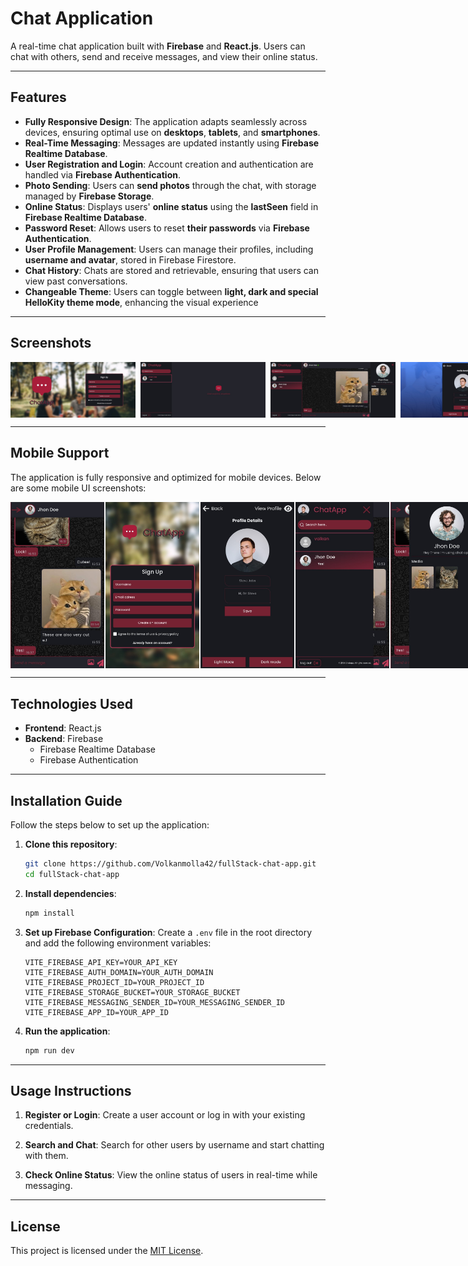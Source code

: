 # Chat Application

A real-time chat application built with **Firebase** and **React.js**. Users can chat with others, send and receive messages, and view their online status.

---

## Features

- **Fully Responsive Design**: The application adapts seamlessly across devices, ensuring optimal use on **desktops**, **tablets**, and **smartphones**.
- **Real-Time Messaging**: Messages are updated instantly using **Firebase Realtime Database**.
- **User Registration and Login**: Account creation and authentication are handled via **Firebase Authentication**.
- **Photo Sending**: Users can **send photos** through the chat, with storage managed by **Firebase Storage**.
- **Online Status**: Displays users' **online status** using the **lastSeen** field in **Firebase Realtime Database**.
- **Password Reset**: Allows users to reset **their passwords** via **Firebase Authentication**.
- **User Profile Management**: Users can manage their profiles, including **username and avatar**, stored in Firebase Firestore.
- **Chat History**: Chats are stored and retrievable, ensuring that users can view past conversations.
- **Changeable Theme**: Users can toggle between **light, dark and special HelloKity theme mode**, enhancing the visual experience

---

## Screenshots

<div style="display: flex; gap: 8px;">
  <img src="public/ss1.jpeg" alt="Screenshot 1" width="200">
  <img src="public/ss4.jpeg" alt="Screenshot 1" width="200">
  <img src="public/ss2.jpeg" alt="Screenshot 1" width="200">
  <img src="public/ss3.jpeg" alt="Screenshot 1" width="200">
</div>

---

## Mobile Support

The application is fully responsive and optimized for mobile devices. Below are some mobile UI screenshots:

<div style="display: flex; gap: 2px;">
  <img src="public/phone-ss5.jpeg" alt="Screenshot 1" width="150">
  <img src="public/phone-ss4.jpeg" alt="Screenshot 2" width="150">
  <img src="public/phone-ss2.jpeg" alt="Screenshot 3" width="150">
  <img src="public/phone-ss3.jpeg" alt="Screenshot 4" width="150">
  <img src="public/phone-ss1.jpeg" alt="Screenshot 5" width="150">
</div>

---

## Technologies Used

- **Frontend**: React.js
- **Backend**: Firebase
  - Firebase Realtime Database
  - Firebase Authentication

---

## Installation Guide

Follow the steps below to set up the application:

1. **Clone this repository**:

   ```bash
   git clone https://github.com/Volkanmolla42/fullStack-chat-app.git
   cd fullStack-chat-app
   ```

2. **Install dependencies**:

   ```bash
   npm install
   ```

3. **Set up Firebase Configuration**:
   Create a `.env` file in the root directory and add the following environment variables:

   ```env
   VITE_FIREBASE_API_KEY=YOUR_API_KEY
   VITE_FIREBASE_AUTH_DOMAIN=YOUR_AUTH_DOMAIN
   VITE_FIREBASE_PROJECT_ID=YOUR_PROJECT_ID
   VITE_FIREBASE_STORAGE_BUCKET=YOUR_STORAGE_BUCKET
   VITE_FIREBASE_MESSAGING_SENDER_ID=YOUR_MESSAGING_SENDER_ID
   VITE_FIREBASE_APP_ID=YOUR_APP_ID
   ```

4. **Run the application**:
   ```bash
   npm run dev
   ```

---

## Usage Instructions

1. **Register or Login**:
   Create a user account or log in with your existing credentials.

2. **Search and Chat**:
   Search for other users by username and start chatting with them.

3. **Check Online Status**:
   View the online status of users in real-time while messaging.

---

## License

This project is licensed under the [MIT License](LICENSE).
